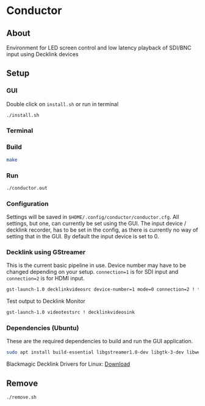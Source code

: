 # Conductor

## About

Environment for LED screen control and low latency playback of SDI/BNC input using Decklink devices

## Setup

### GUI

Double click on `install.sh` or run in terminal

```bash
./install.sh
```

### Terminal

### Build

```bash
make
```

### Run

```bash
./conductor.out
```

### Configuration

Settings will be saved in `$HOME/.config/conductor/conductor.cfg`. All settings, but one, can currently be set using the GUI. The input device / decklink recorder, has to be set in the config, as there
is currently no way of setting that in the GUI. By default the input device is set to 0.

### Decklink using GStreamer

This is the current basic pipeline in use.
Device number may have to be changed depending on your setup. `connection=1` is for SDI input and `connection=2` is for HDMI input.

```bash
gst-launch-1.0 decklinkvideosrc device-number=1 mode=0 connection=2 ! tee name=t ! queue ! videoconvert ! xvimagesink sync=false t. ! queue ! videoconvert ! xvimagesink sync=false
```
Test output to Decklink Monitor
```bash
gst-launch-1.0 videotestsrc ! decklinkvideosink
```

### Dependencies (Ubuntu)

These are the required dependencies to build and run the GUI application.

```bash
sudo apt install build-essential libgstreamer1.0-dev libgtk-3-dev libwebkit2gtk-4.0-dev libgstreamer-plugins-bad1.0-dev gstreamer1.0-plugins-bad gstreamer1.0-plugins-good libconfig-dev
```
Blackmagic Decklink Drivers for Linux: [Download](https://www.blackmagicdesign.com/support/family/capture-and-playback)

## Remove

```bash
./remove.sh
```